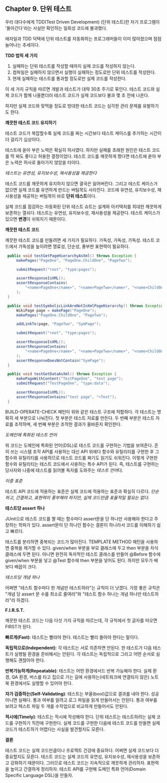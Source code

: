 ## Chapter 9. 단위 테스트

   우리 대다수에게 TDD(Test Driven Development) (단위 테스트)란 자기 프로그램이 '돌아간다'라는 사실만 확인하는 일회성 코드에 불과했다.

   애자일과 TDD 덕택에 단위 테스트를 자동화하는 프로그래머들이 이미 많아졌으며 점점 늘어나는 추세이다. 

   **TDD 법칙 세 가지**

   1. 실패하는 단위 테스트를 작성할 때까지 실제 코드를 작성하지 않는다.
   2. 컴파일은 실패하지 않으면서 실행이 실패하는 정도로만 단위 테스트를 작성한다.
   3. 현재 실패하는 테스트를 통과할 정도로만 실제 코드를 작성한다.

   이 세 가지 규칙을 따르면 개발과 테스트가 대략 30초 주기로 묶인다. 테스트 코드와 실제 코드가 함께 나올뿐더러 테스트 코드가 실제 코드보다 불과 몇 초 전에 나온다.

   하지만 실제 코드와 맞먹을 정도로 방대한 테스트 코드는 심각한 관리 문제를 유발하기도 한다.

   **꺠끗한 테스트 코드 유지하기**

   테스트 코드가 복잡할수록 실제 코드를 짜는 시간보다 테스트 케이스를 추가하는 시간이 더 걸리기 십상이다. 

   테스트에 쏟아 부은 노력은 확실히 허사였다. 하지만 실패를 초래한 원인은 테스트 코드를 막 짜도 좋다고 허용한 결정이었다. 테스트 코드를 깨끗하게 짰다면 테스트에 쏟아 부은 노력은 허사로 돌아가지 않았을 터이다.

   _테스트는 유연성, 유지보수성, 재사용성을 제공한다_

   테스트 코드를 깨끗하게 유지하지 않으면 결국은 잃어버린다. 그리고 테스트 케이스가 없으면 실제 코드를 유연하게 만드는 버팀목도 사라진다. 코드에 유연성, 유지보수성, 재사용성을 제공하는 버팀목이 바로 **단위 테스트**이다. 

   실제 코드를 점검하는 자동화된 단위 테스트 슈트는 설계와 아키텍처를 최대한 깨끗하게 보존하는 열쇠다. 테스트는 유연성, 유지보수성, 재사용성을 제공한다. 테스트 케이스가 있으면 **변경**이 쉬워지기 때문이다. 

   **깨끗한 테스트 코드**

   깨끗한 테스트 코드를 만들려면 세 가지가 필요하다. 가독성, 가독성, 가독성. 테스트 코드에서 가독성을 높이려면 명료성, 단순성, 풍부판 표현력이 필요하다.

   ~~~java
    public void testGetPageHierarchyAsXml() throws Exception {
        makePages("PageOne", "PageOne.ChildOne", "PageTwo");

        submitRequest("root", "type:pages");

        assertResponseIsXML();
        assertResponseContains(
            "<name>PageOne</name>", "<name>PageTwo</name>", "<name>ChildOne</name>"
        );
    }

    public void testSymbolicLinkAreNotInXmlPageHierarchy() throws Exception {
        WikiPage page = makePage("PageOne");
        makePages("PageOne.ChildOne", "PageTwo");

        addLinkTo(page, "PageTwo", "SymPage");

        submitRequest("root", "type:pages");

        assertResponseIsXML();
        assertResponseContains(
            "<name>PageOne</name>", "<name>PageTwo</name>", "<name>ChildOne</name>"
        );
        assertResponseDoesNotContain("SymPage");
    }

    public void testGetDataAsXml() throws Exception {
        makePageWithContent("TestPageOne", "test page");
        submitRequest("TestPageOne", "type:data");

        assertResponseIsXML();
        assertResponseContains("test page", "<Test");
    }
   ~~~

   BUILD-OPERATE-CHECK 패턴이 위와 같은 테스트 구조에 적합하다. 각 테스트는 명확히 세 부분으로 나눠진다. 첫 부분은 테스트 자료를 만든다. 두 번째 부분은 테스트 자료를 조작하며, 세 번째 부분은 조작한 결과가 올바른지 확인한다.

   _도메인에 특화된 테스트 언어_

   위 코드는 도메인에 특화된 언어(DSL)로 테스트 코드를 구현하는 기법을 보여준다. 흔히 쓰는 시스템 조작 API를 사용하는 대신 API 위에다 함수와 유틸리티를 구현한 후 그 함수와 유틸리티를 사용하므로 테스트 코드를 짜기도 읽기도 쉬워진다. 이렇게 구현한 함수와 유틸리티는 테스트 코드에서 사용하는 특수 API가 된다. 즉, 테스트를 구현하는 당사자와 나중에 테스트를 읽어볼 독자를 도와주는 *테스트 언어*다. 

   _이중 표준_

   테스트 API 코드에 적용하는 표준은 실제 코드에 적용하는 표준과 확실히 다르다. *단순하고, 간결하고, 표현력이 풍부해야 하지만, 실제 코드만큼 표율적일 필요는 없다.*

   **테스트당 assert 하나**

   JUnit으로 테스트 코드를 짤 때는 함수마다 assert문을 단 하나만 사용해야 한다고 주장하는 학파가 있다. assert문이 단 하나인 함수는 결론이 하나라서 코드를 이해하기 쉽고 빠르다. 

   태스트를 분리하면 중복되는 코드가 많아진다. TEMPLATE METHOD 패턴을 사용하면 중복을 제거할 수 있다. given/when 부분을 부모 클래스에 두고 then 부분을 자식 클래스에 두면 된다. 아니면 완전히 독자적인 테스트 클래스를 만들어 @Before 함수에 given/when 부분을 넣고 @Test 함수에 then 부분을 넣어도 된다. 하지만 모두가 배보다 배꼽이 크다. 

   _테스트당 개념 하나_

   어쩌면 "테스트 함수마다 한 개념만 테스트하라"는 규칙이 더 낫겠다. 가장 좋은 규칙은 "개념 당 assert 문 수를 최소로 줄여라"와 "테스트 함수 하나는 개념 하나만 테스트하라"라 하겠다.

   **F.I.R.S.T.**

   깨끗한 테스트 코드는 다음 다섯 가지 규칙을 따르는데, 각 규칙에서 첫 글자를 따오면 FIRST가 된다.

   **빠르게(Fast)**: 테스트는 빨라야 한다. 테스트는 빨리 돌아야 한다는 말이다. 

   **독립적으로(Independent)**: 각 테스트는 서로 의존하면 안된다. 한 테스트가 다음 테스트가 실행될 환경을 준비해서는 안된다. 각 테스트는 독립적으로 그리고 어떤 순서로 실행해도 괜찮아야 한다.

   **반복가능하게(Repeatable)**: 테스트는 어떤 환경에서드 반복 가능해야 한다. 실제 환경, QA 환경, 버스를 타고 집으로 가는 길에 사용하는(네트워크에 연결되지 않은) 노트북 환경에서도 실행할 수 있어야 한다.

   **자가 검증하는(Self-Validating)**: 테스트는 부울(bool)값으로 결과를 내야 한다. 성공 아니면 실패다. 통과 여부를 알려고 로그 파일을 읽게 만들어서는 안된다.  통과 여부를 보려고 텍스트 파일 두 개를 수작업으로 비교하게 만들어서도 안된다.

   **적시에(Timely)**: 테스트는 적시에 작성해야 한다. 단위 테스트는 테스트하려는 실제 코드를 구현하기 직전에 구현한다. 실제 코드를 구현한 다음에 테스트 코드를 만들면 실제 코드가 테스트하기 어렵다는 사실을 발견할지도 모른다. 

   **결론**

   테스트 코드는 실제 코드만큼이나 프로젝트 건강에 중요하다. 어쩌면 실제 코드보다 더 중요할지도 모른다. 테스트 코드는 실제 코드의 유연성, 유지보수성, 재사용성을 보존하고 강화하기 때문이다. 그러므로 테스트 코드는 지속적으로 깨끗하게 관리하자. 표현력을 높이고 간결하게 정리하자. 테스트 API를 구현해 도메인 특화 언어(Domain Specific Language DSL)을 만들자.